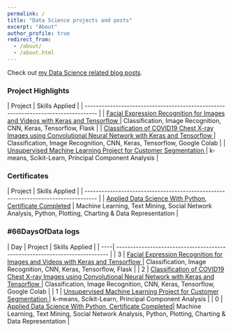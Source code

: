```yaml
---
permalink: /
title: "Data Science projects and posts"
excerpt: "About"
author_profile: true
redirect_from: 
  - /about/
  - /about.html
---
```


Check out [my Data Science related blog posts](https://datasciencenow.ca/year-archive/). 

### Project Highlights

|  Project                                                                           | Skills Applied                 |
| ---------------------------------------------------------------------------------- |
|   [Facial Expression Recognition for Images and Videos with Keras and Tensorflow ](https://datasciencenow.ca/datascience/post-3-facial-expression-recognition-for-images-and-videos/)  	 | Classification, Image Recognition, CNN, Keras, Tensorflow, Flask |
|   [Classification of COVID19 Chest X-ray Images using Convolutional Neural Network with Keras and Tensorflow ](https://datasciencenow.ca/datascience/post-2-classification-of-covid19-chest-xray-images-using-cnn/)  	 | Classification, Image Recognition, CNN, Keras, Tensorflow, Google Colab |
|  [Unsupervised Machine Learning Project for Customer Segmentation ](https://datasciencenow.ca/datascience/post-1-unsupervised-machine-learning-for-customer-segmentation/)  	 | k-means, Scikit-Learn, Principal Component Analysis |


### Certificates

|  Project                                                                           | Skills Applied                 |
| ---------------------------------------------------------------------------------- |
|   [Applied Data Science With Python, Certificate Completed](https://datasciencenow.ca/datascience/post-0-applied-data-scienece-certificate-and-specialization/)  	 | Machine Learning, Text Mining, Social Network Analysis, Python, Plotting, Charting & Data Representation |


### #66DaysOfData logs

| Day | Project                                                                           | Skills Applied                 |
| ----| --------------------------------------------------------------------------- |
|  3  | [Facial Expression Recognition for Images and Videos with Keras and Tensorflow ](https://datasciencenow.ca/datascience/post-3-facial-expression-recognition-for-images-and-videos/)  	 | Classification, Image Recognition, CNN, Keras, Tensorflow, Flask |
|  2  | [Classification of COVID19 Chest X-ray Images using Convolutional Neural Network with Keras and Tensorflow ](https://datasciencenow.ca/datascience/post-2-classification-of-covid19-chest-xray-images-using-cnn/)  	 | Classification, Image Recognition, CNN, Keras, Tensorflow, Google Colab |
|  1  | [Unsupervised Machine Learning Project for Customer Segmentation ](https://datasciencenow.ca/datascience/post-1-unsupervised-machine-learning-for-customer-segmentation/)  	 | k-means, Scikit-Learn, Principal Component Analysis |
|  0  | [Applied Data Science With Python, Certificate Completed](https://datasciencenow.ca/datascience/post-0-applied-data-scienece-certificate-and-specialization/)| Machine Learning, Text Mining, Social Network Analysis, Python, Plotting, Charting & Data Representation | 
